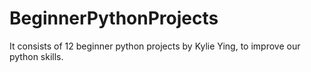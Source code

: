 # BeginnerPythonProjects
It consists of 12 beginner python projects by Kylie Ying, to improve our python skills.
